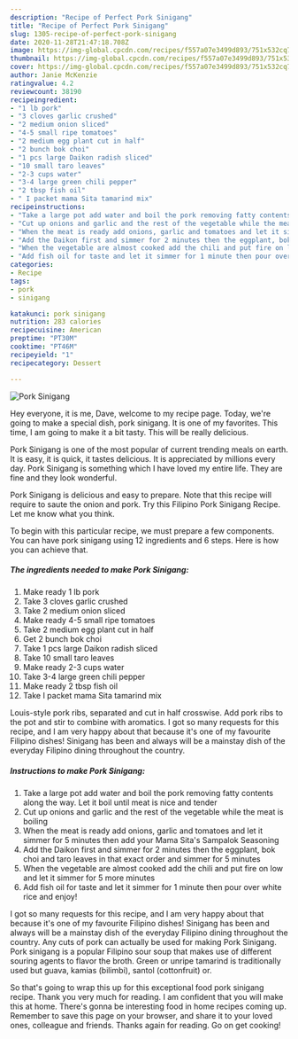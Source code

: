 ```yaml
---
description: "Recipe of Perfect Pork Sinigang"
title: "Recipe of Perfect Pork Sinigang"
slug: 1305-recipe-of-perfect-pork-sinigang
date: 2020-11-28T21:47:18.708Z
image: https://img-global.cpcdn.com/recipes/f557a07e3499d893/751x532cq70/pork-sinigang-recipe-main-photo.jpg
thumbnail: https://img-global.cpcdn.com/recipes/f557a07e3499d893/751x532cq70/pork-sinigang-recipe-main-photo.jpg
cover: https://img-global.cpcdn.com/recipes/f557a07e3499d893/751x532cq70/pork-sinigang-recipe-main-photo.jpg
author: Janie McKenzie
ratingvalue: 4.2
reviewcount: 38190
recipeingredient:
- "1 lb pork"
- "3 cloves garlic crushed"
- "2 medium onion sliced"
- "4-5 small ripe tomatoes"
- "2 medium egg plant cut in half"
- "2 bunch bok choi"
- "1 pcs large Daikon radish sliced"
- "10 small taro leaves"
- "2-3 cups water"
- "3-4 large green chili pepper"
- "2 tbsp fish oil"
- " I packet mama Sita tamarind mix"
recipeinstructions:
- "Take a large pot add water and boil the pork removing fatty contents along the way. Let it boil until meat is nice and tender"
- "Cut up onions and garlic and the rest of the vegetable while the meat is boiling"
- "When the meat is ready add onions, garlic and tomatoes and let it simmer for 5 minutes then add your Mama Sita&#39;s Sampalok Seasoning"
- "Add the Daikon first and simmer for 2 minutes then the eggplant, bok choi and taro leaves in that exact order and simmer for 5 minutes"
- "When the vegetable are almost cooked add the chili and put fire on low and let it simmer for 5 more minutes"
- "Add fish oil for taste and let it simmer for 1 minute then pour over white rice and enjoy!"
categories:
- Recipe
tags:
- pork
- sinigang

katakunci: pork sinigang 
nutrition: 283 calories
recipecuisine: American
preptime: "PT30M"
cooktime: "PT46M"
recipeyield: "1"
recipecategory: Dessert

---
```



![Pork Sinigang](https://img-global.cpcdn.com/recipes/f557a07e3499d893/751x532cq70/pork-sinigang-recipe-main-photo.jpg)

Hey everyone, it is me, Dave, welcome to my recipe page. Today, we're going to make a special dish, pork sinigang. It is one of my favorites. This time, I am going to make it a bit tasty. This will be really delicious.

Pork Sinigang is one of the most popular of current trending meals on earth. It is easy, it is quick, it tastes delicious. It is appreciated by millions every day. Pork Sinigang is something which I have loved my entire life. They are fine and they look wonderful.

Pork Sinigang is delicious and easy to prepare. Note that this recipe will require to saute the onion and pork. Try this Filipino Pork Sinigang Recipe. Let me know what you think.


To begin with this particular recipe, we must prepare a few components. You can have pork sinigang using 12 ingredients and 6 steps. Here is how you can achieve that.

<!--inarticleads1-->

##### The ingredients needed to make Pork Sinigang:

1. Make ready 1 lb pork
1. Take 3 cloves garlic crushed
1. Take 2 medium onion sliced
1. Make ready 4-5 small ripe tomatoes
1. Take 2 medium egg plant cut in half
1. Get 2 bunch bok choi
1. Take 1 pcs large Daikon radish sliced
1. Take 10 small taro leaves
1. Make ready 2-3 cups water
1. Take 3-4 large green chili pepper
1. Make ready 2 tbsp fish oil
1. Take  I packet mama Sita tamarind mix


Louis-style pork ribs, separated and cut in half crosswise. Add pork ribs to the pot and stir to combine with aromatics. I got so many requests for this recipe, and I am very happy about that because it&#39;s one of my favourite Filipino dishes! Sinigang has been and always will be a mainstay dish of the everyday Filipino dining throughout the country. 

<!--inarticleads2-->

##### Instructions to make Pork Sinigang:

1. Take a large pot add water and boil the pork removing fatty contents along the way. Let it boil until meat is nice and tender
1. Cut up onions and garlic and the rest of the vegetable while the meat is boiling
1. When the meat is ready add onions, garlic and tomatoes and let it simmer for 5 minutes then add your Mama Sita&#39;s Sampalok Seasoning
1. Add the Daikon first and simmer for 2 minutes then the eggplant, bok choi and taro leaves in that exact order and simmer for 5 minutes
1. When the vegetable are almost cooked add the chili and put fire on low and let it simmer for 5 more minutes
1. Add fish oil for taste and let it simmer for 1 minute then pour over white rice and enjoy!


I got so many requests for this recipe, and I am very happy about that because it&#39;s one of my favourite Filipino dishes! Sinigang has been and always will be a mainstay dish of the everyday Filipino dining throughout the country. Any cuts of pork can actually be used for making Pork Sinigang. Pork sinigang is a popular Filipino sour soup that makes use of different souring agents to flavor the broth. Green or unripe tamarind is traditionally used but guava, kamias (bilimbi), santol (cottonfruit) or. 

So that's going to wrap this up for this exceptional food pork sinigang recipe. Thank you very much for reading. I am confident that you will make this at home. There's gonna be interesting food in home recipes coming up. Remember to save this page on your browser, and share it to your loved ones, colleague and friends. Thanks again for reading. Go on get cooking!
